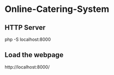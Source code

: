 # Online-Catering-System
 
  ## HTTP Server
  php -S localhost:8000
  
  ## Load the webpage
  http://localhost:8000/

